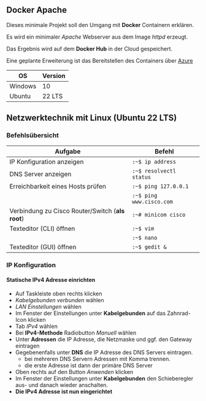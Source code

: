 ## Docker Apache
Dieses minimale Projekt soll den Umgang mit **Docker** Containern erklären.

Es wird ein minimaler _Apache_ Webserver aus dem Image _httpd_ erzeugt. 

Das Ergebnis wird auf dem **Docker Hub** in der Cloud gespeichert.

Eine geplante Erweiterung ist das Bereitstellen des Containers über [Azure][azurelink]

[azurelink]: https://portal.azure.com

|OS|Version|
|---|---|
|Windows|10|
|Ubuntu|22 LTS|

## Netzwerktechnik mit Linux (Ubuntu 22 LTS)
### Befehlsübersicht
|Aufgabe | Befehl |
|---|---|
|IP Konfiguration anzeigen| ```:~$ ip address```
|DNS Server anzeigen| ```:~$ resolvectl status```
|Erreichbarkeit eines Hosts prüfen| ```:~$ ping 127.0.0.1```
||```:~$ ping www.cisco.com```
|Verbindung zu Cisco Router/Switch (**als root**)| ```:~# minicom cisco```
|Texteditor (CLI) öffnen| ```:~$ vim```
|| ```:~$ nano```
|Texteditor (GUI) öffnen| ```:~$ gedit &```

### IP Konfiguration
#### Statische IPv4 Adresse einrichten
* Auf Taskleiste oben rechts klicken
* _Kabelgebunden verbunden_ wählen
* _LAN Einstellungen_ wählen
* Im Fenster der Einstellungen unter **Kabelgebunden** auf das Zahnrad-Icon klicken
* Tab _IPv4_ wählen
* Bei **IPv4-Methode** Radiobutton _Manuell_ wählen
* Unter **Adressen** die IP Adresse, die Netzmaske und ggf. den Gateway eintragen
* Gegebenenfalls unter **DNS** die IP Adresse des DNS Servers eintragen.
  * bei mehreren DNS Servern Adressen mit Komma trennen.
  * die erste Adresse ist dann der primäre DNS Server
* Oben rechts auf den Button _Anwenden_ klicken
* Im Fenster der Einstellungen unter **Kabelgebunden** den Schieberegler aus- und danach wieder anschalten.
* **Die IPv4 Adresse ist nun eingerichtet** 
